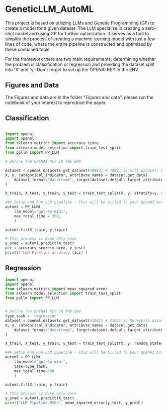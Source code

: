 # GeneticLLM_AutoML

This project is based on utilizing LLMs and Genetic Programming (GP) to create a model for a given dataset. The LLM specialize in creating a zero-shot model and using GP for further optimization. It serves as a tool to simplify the process of creating a machine learning model with just a few lines of code, where the entire pipeline is constructed and optimized by these combined tools.

For the framework there are two main requirements: determining whether the problem is classification or regression and providing the dataset split into 'X' and 'y'. Don't forget to set up the OPENAI KEY in the ENV.


## Figures and Data

The Figures and data are in the folder "Figures and data", please run the notebook of your interest to reproduce the paper.

## Classification

```python

import openai
import openml
from sklearn.metrics import accuracy_score
from sklearn.model_selection import train_test_split
from ppllm import PP_LLM

# Define the OPENAI KEY IN THE ENV

dataset = openml.datasets.get_dataset(40983) # 40983 is Wilt dataset: https://www.openml.org/search?type=data&status=active&id=40983
X, y, categorical_indicator, attribute_names = dataset.get_data(
    dataset_format="dataframe", target=dataset.default_target_attribute
)

X_train, X_test, y_train, y_test = train_test_split(X, y, stratify=y, random_state=0)

### Setup and Run LLM pipeline - This will be billed to your OpenAI Account!
automl = PP_LLM(
    llm_model="gpt-4o-mini",
    max_total_time = 300,
    )

automl.fit(X_train, y_train)

# This process is done only once
y_pred = automl.predict(X_test)
acc = accuracy_score(y_pred, y_test)
print(f'LLM Pipeline accuracy {acc}')

```

## Regression

```python
import openai
import openml
from sklearn.metrics import mean_squared_error
from sklearn.model_selection import train_test_split
from ppllm import PP_LLM


# Define the OPENAI KEY IN THE ENV
type_task = 'regression'
dataset = openml.datasets.get_dataset(41021) # 41021 is Moneyball dataset: https://www.openml.org/search?type=data&status=active&id=41021
X, y, categorical_indicator, attribute_names = dataset.get_data(
    dataset_format="dataframe", target=dataset.default_target_attribute
)

X_train, X_test, y_train, y_test = train_test_split(X, y, random_state=0)

### Setup and Run LLM pipeline - This will be billed to your OpenAI Account!
automl = PP_LLM(
    llm_model="gpt-4o-mini",
    task=type_task,
    max_total_time=300
    )

automl.fit(X_train, y_train)

# This process is done only once
y_pred = automl.predict(X_test)
print("LLM Pipeline MSE:", mean_squared_error(y_test, y_pred))

```
